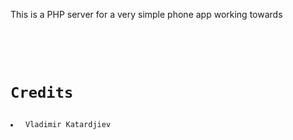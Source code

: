 This is a PHP server for a very simple phone app working towards

<pre><code> <?php

	    // oAuth 2.0 Configuration
		$OAUTH_SERVER = "https://auth.tfoundry.com/oauth";
	    // ***********************************
	    // Put your developer credentials here
	    // ***********************************
		$CLIENT_ID = "******************************";
		$CLIENT_SECRET = "****************";

</code></pre>


<h1>Credits </h1>
<li> Vladimir Katardjiev </li>
